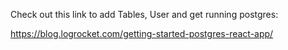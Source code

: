 Check out this link to add Tables, User and get running postgres:

https://blog.logrocket.com/getting-started-postgres-react-app/